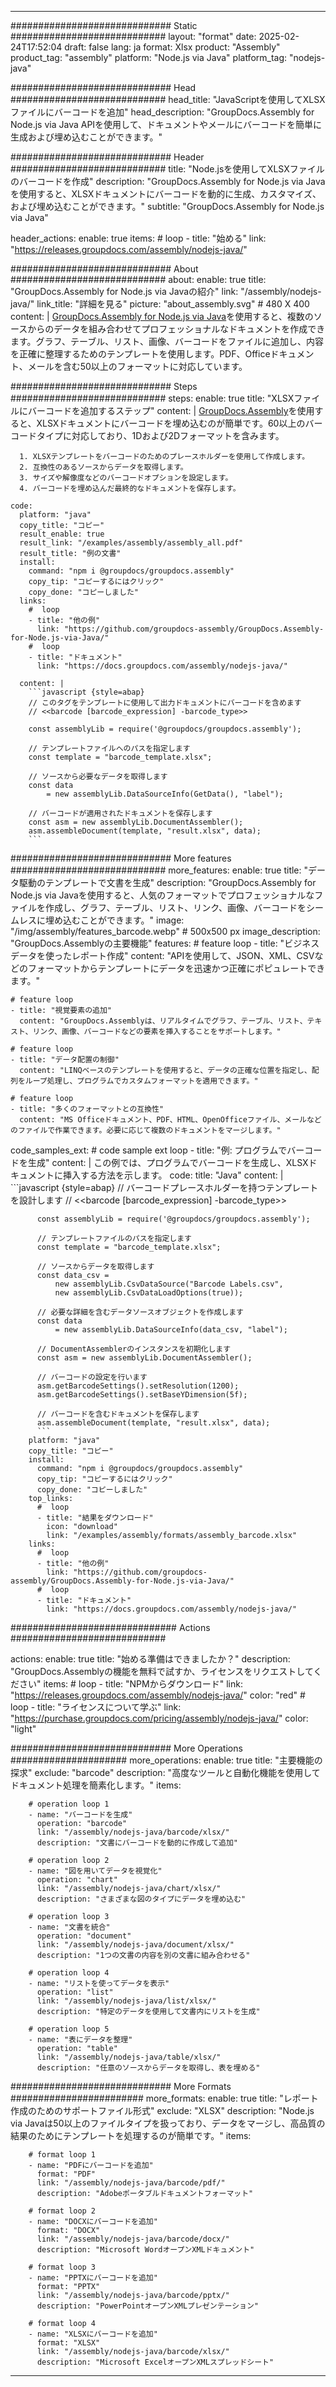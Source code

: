 



---
############################# Static ############################
layout: "format"
date:  2025-02-24T17:52:04
draft: false
lang: ja
format: Xlsx
product: "Assembly"
product_tag: "assembly"
platform: "Node.js via Java"
platform_tag: "nodejs-java"

############################# Head ############################
head_title: "JavaScriptを使用してXLSXファイルにバーコードを追加"
head_description: "GroupDocs.Assembly for Node.js via Java APIを使用して、ドキュメントやメールにバーコードを簡単に生成および埋め込むことができます。"

############################# Header ############################
title: "Node.jsを使用してXLSXファイルのバーコードを作成" 
description: "GroupDocs.Assembly for Node.js via Javaを使用すると、XLSXドキュメントにバーコードを動的に生成、カスタマイズ、および埋め込むことができます。"
subtitle: "GroupDocs.Assembly for Node.js via Java" 

header_actions:
  enable: true
  items:
    #  loop
    - title: "始める"
      link: "https://releases.groupdocs.com/assembly/nodejs-java/"
      
############################# About ############################
about:
    enable: true
    title: "GroupDocs.Assembly for Node.js via Javaの紹介"
    link: "/assembly/nodejs-java/"
    link_title: "詳細を見る"
    picture: "about_assembly.svg" # 480 X 400
    content: |
       [GroupDocs.Assembly for Node.js via Java](/assembly/nodejs-java/)を使用すると、複数のソースからのデータを組み合わせてプロフェッショナルなドキュメントを作成できます。グラフ、テーブル、リスト、画像、バーコードをファイルに追加し、内容を正確に整理するためのテンプレートを使用します。PDF、Officeドキュメント、メールを含む50以上のフォーマットに対応しています。

############################# Steps ############################
steps:
    enable: true
    title: "XLSXファイルにバーコードを追加するステップ"
    content: |
      [GroupDocs.Assembly](/assembly/nodejs-java/)を使用すると、XLSXドキュメントにバーコードを埋め込むのが簡単です。60以上のバーコードタイプに対応しており、1Dおよび2Dフォーマットを含みます。
      
      1. XLSXテンプレートをバーコードのためのプレースホルダーを使用して作成します。
      2. 互換性のあるソースからデータを取得します。
      3. サイズや解像度などのバーコードオプションを設定します。
      4. バーコードを埋め込んだ最終的なドキュメントを保存します。
   
    code:
      platform: "java"
      copy_title: "コピー"
      result_enable: true
      result_link: "/examples/assembly/assembly_all.pdf"
      result_title: "例の文書"
      install:
        command: "npm i @groupdocs/groupdocs.assembly"
        copy_tip: "コピーするにはクリック"
        copy_done: "コピーしました"
      links:
        #  loop
        - title: "他の例"
          link: "https://github.com/groupdocs-assembly/GroupDocs.Assembly-for-Node.js-via-Java/"
        #  loop
        - title: "ドキュメント"
          link: "https://docs.groupdocs.com/assembly/nodejs-java/"
          
      content: |
        ```javascript {style=abap}
        // このタグをテンプレートに使用して出力ドキュメントにバーコードを含めます
        // <<barcode [barcode_expression] -barcode_type>>
    
        const assemblyLib = require('@groupdocs/groupdocs.assembly');

        // テンプレートファイルへのパスを指定します
        const template = "barcode_template.xlsx";

        // ソースから必要なデータを取得します
        const data 
            = new assemblyLib.DataSourceInfo(GetData(), "label");

        // バーコードが適用されたドキュメントを保存します
        const asm = new assemblyLib.DocumentAssembler();
        asm.assembleDocument(template, "result.xlsx", data);
        ```           

############################# More features ############################
more_features:
  enable: true
  title: "データ駆動のテンプレートで文書を生成"
  description: "GroupDocs.Assembly for Node.js via Javaを使用すると、人気のフォーマットでプロフェッショナルなファイルを作成し、グラフ、テーブル、リスト、リンク、画像、バーコードをシームレスに埋め込むことができます。"
  image: "/img/assembly/features_barcode.webp" # 500x500 px
  image_description: "GroupDocs.Assemblyの主要機能"
  features:
    # feature loop
    - title: "ビジネスデータを使ったレポート作成"
      content: "APIを使用して、JSON、XML、CSVなどのフォーマットからテンプレートにデータを迅速かつ正確にポピュレートできます。"

    # feature loop
    - title: "視覚要素の追加"
      content: "GroupDocs.Assemblyは、リアルタイムでグラフ、テーブル、リスト、テキスト、リンク、画像、バーコードなどの要素を挿入することをサポートします。"

    # feature loop
    - title: "データ配置の制御"
      content: "LINQベースのテンプレートを使用すると、データの正確な位置を指定し、配列をループ処理し、プログラムでカスタムフォーマットを適用できます。"

    # feature loop
    - title: "多くのフォーマットとの互換性"
      content: "MS Officeドキュメント、PDF、HTML、OpenOfficeファイル、メールなどのファイルで作業できます。必要に応じて複数のドキュメントをマージします。"
      
  code_samples_ext:
    # code sample ext loop
    - title: "例: プログラムでバーコードを生成"
      content: |
        この例では、プログラムでバーコードを生成し、XLSXドキュメントに挿入する方法を示します。
      code:
        title: "Java"
        content: |
          ```javascript {style=abap}
          // バーコードプレースホルダーを持つテンプレートを設計します
          // <<barcode [barcode_expression] -barcode_type>>
          
          const assemblyLib = require('@groupdocs/groupdocs.assembly');

          // テンプレートファイルのパスを指定します
          const template = "barcode_template.xlsx";

          // ソースからデータを取得します
          const data_csv =
              new assemblyLib.CsvDataSource("Barcode Labels.csv", 
              new assemblyLib.CsvDataLoadOptions(true));

          // 必要な詳細を含むデータソースオブジェクトを作成します
          const data 
              = new assemblyLib.DataSourceInfo(data_csv, "label");

          // DocumentAssemblerのインスタンスを初期化します
          const asm = new assemblyLib.DocumentAssembler();

          // バーコードの設定を行います
          asm.getBarcodeSettings().setResolution(1200);
          asm.getBarcodeSettings().setBaseYDimension(5f);

          // バーコードを含むドキュメントを保存します
          asm.assembleDocument(template, "result.xlsx", data);
          ```
        platform: "java"
        copy_title: "コピー"
        install:
          command: "npm i @groupdocs/groupdocs.assembly"
          copy_tip: "コピーするにはクリック"
          copy_done: "コピーしました"
        top_links:
          #  loop
          - title: "結果をダウンロード"
            icon: "download"
            link: "/examples/assembly/formats/assembly_barcode.xlsx"
        links:
          #  loop
          - title: "他の例"
            link: "https://github.com/groupdocs-assembly/GroupDocs.Assembly-for-Node.js-via-Java/"
          #  loop
          - title: "ドキュメント"
            link: "https://docs.groupdocs.com/assembly/nodejs-java/"
            

            


############################## Actions ############################

actions:
  enable: true
  title: "始める準備はできましたか？"
  description: "GroupDocs.Assemblyの機能を無料で試すか、ライセンスをリクエストしてください"
  items:
    #  loop
    - title: "NPMからダウンロード"
      link: "https://releases.groupdocs.com/assembly/nodejs-java/"
      color: "red"
        #  loop
    - title: "ライセンスについて学ぶ"
      link: "https://purchase.groupdocs.com/pricing/assembly/nodejs-java/"
      color: "light"


############################# More Operations #####################
more_operations:
    enable: true
    title: "主要機能の探求"
    exclude: "barcode"
    description: "高度なツールと自動化機能を使用してドキュメント処理を簡素化します。"
    items: 
          
        # operation loop 1
        - name: "バーコードを生成"
          operation: "barcode"
          link: "/assembly/nodejs-java/barcode/xlsx/"
          description: "文書にバーコードを動的に作成して追加"

        # operation loop 2
        - name: "図を用いてデータを視覚化"
          operation: "chart"
          link: "/assembly/nodejs-java/chart/xlsx/"
          description: "さまざまな図のタイプにデータを埋め込む"

        # operation loop 3
        - name: "文書を統合"
          operation: "document"
          link: "/assembly/nodejs-java/document/xlsx/"
          description: "1つの文書の内容を別の文書に組み合わせる"

        # operation loop 4
        - name: "リストを使ってデータを表示"
          operation: "list"
          link: "/assembly/nodejs-java/list/xlsx/"
          description: "特定のデータを使用して文書内にリストを生成"

        # operation loop 5
        - name: "表にデータを整理"
          operation: "table"
          link: "/assembly/nodejs-java/table/xlsx/"
          description: "任意のソースからデータを取得し、表を埋める"
         
          
############################# More Formats ########################
more_formats:
    enable: true
    title: "レポート作成のためのサポートファイル形式"
    exclude: "XLSX"
    description: "Node.js via Javaは50以上のファイルタイプを扱っており、データをマージし、高品質の結果のためにテンプレートを処理するのが簡単です。"
    items: 
          
        # format loop 1
        - name: "PDFにバーコードを追加"
          format: "PDF"
          link: "/assembly/nodejs-java/barcode/pdf/"
          description: "Adobeポータブルドキュメントフォーマット"
          
        # format loop 2
        - name: "DOCXにバーコードを追加"
          format: "DOCX"
          link: "/assembly/nodejs-java/barcode/docx/"
          description: "Microsoft WordオープンXMLドキュメント"
          
        # format loop 3
        - name: "PPTXにバーコードを追加"
          format: "PPTX"
          link: "/assembly/nodejs-java/barcode/pptx/"
          description: "PowerPointオープンXMLプレゼンテーション"
          
        # format loop 4
        - name: "XLSXにバーコードを追加"
          format: "XLSX"
          link: "/assembly/nodejs-java/barcode/xlsx/"
          description: "Microsoft ExcelオープンXMLスプレッドシート"


          

---